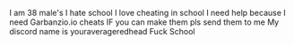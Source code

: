 I am 38 male's 
I hate school
I love cheating in school
I need help because I need Garbanzio.io cheats
IF you can make them pls send them to me 
My discord name is youraverageredhead 
Fuck School
